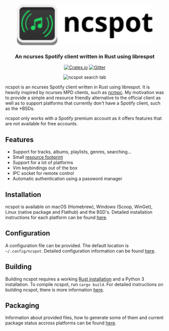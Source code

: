 <div align="center" style="text-align:center">
  <picture>
    <source media="(prefers-color-scheme: dark)" srcset="images/logo_text_dark.svg">
    <source media="(prefers-color-scheme: light)" srcset="images/logo_text_light.svg">
    <img alt="ncspot logo" height="128" src="images/logo_text_light.svg">
  </picture>
  <h3>An ncurses Spotify client written in Rust using librespot</h3>

[![Crates.io](https://img.shields.io/crates/v/ncspot.svg)](https://crates.io/crates/ncspot)
[![Gitter](https://badges.gitter.im/ncspot/community.svg)](https://gitter.im/ncspot/community?utm_source=badge&utm_medium=badge&utm_campaign=pr-badge)

  <img alt="ncspot search tab" src="images/screenshot.png">
</div>

ncspot is an ncurses Spotify client written in Rust using librespot. It is heavily inspired by
ncurses MPD clients, such as [ncmpc](https://musicpd.org/clients/ncmpc/). My motivation was to
provide a simple and resource friendly alternative to the official client as well as to support
platforms that currently don't have a Spotify client, such as the \*BSDs.

ncspot only works with a Spotify premium account as it offers features that are not available for
free accounts.

## Features
- Support for tracks, albums, playlists, genres, searching...
- Small [resource footprint](doc/resource_footprint.md)
- Support for a lot of platforms
- Vim keybindings out of the box
- IPC socket for remote control
- Automatic authentication using a password manager

## Installation
ncspot is available on macOS (Homebrew), Windows (Scoop, WinGet), Linux (native package and Flathub) and the
BSD's. Detailed installation instructions for each platform can be found [here](/doc/users.md).

## Configuration
A configuration file can be provided. The default location is `~/.config/ncspot`. Detailed
configuration information can be found [here](/doc/users.md#configuration).

## Building
Building ncspot requires a working [Rust installation](https://www.rust-lang.org/tools/install) and
a Python 3 installation. To compile ncspot, run `cargo build`. For detailed instructions on building
ncspot, there is more information [here](/doc/developers.md).

## Packaging
Information about provided files, how to generate some of them and current package status accross
platforms can be found [here](/doc/package_maintainers.md).

